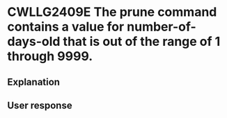 # CWLLG2409E The prune command contains a value for number-of-days-old that is out of the range of 1 through 9999.

## Explanation

## User response